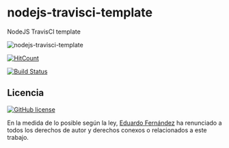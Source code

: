 # nodejs-travisci-template

NodeJS TravisCI template

![nodejs-travisci-template](./screen.png)

[![HitCount](http://hits.dwyl.io/edufrojo/nodejs-travisci-template.svg)](http://hits.dwyl.io/edufrojo/nodejs-travisci-template)

[![Build Status](https://travis-ci.org/edufrojo/nodejs-travisci-template.svg?branch=master)](https://travis-ci.org/edufrojo/nodejs-travisci-template)

## Licencia

[![GitHub license](https://img.shields.io/github/license/edufrojo/nodejs-travisci-template.svg)](https://github.com/edufrojo/nodejs-travisci-template/blob/master/LICENSE)

En la medida de lo posible según la ley, [Eduardo Fernández](edufrojo.github.io) ha renunciado a todos los derechos de autor y derechos conexos o relacionados a este trabajo.
